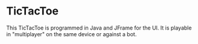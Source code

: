 # TicTacToe

This TicTacToe is programmed in Java and JFrame for the UI. It is playable in "multiplayer" on the same device or against a bot.
